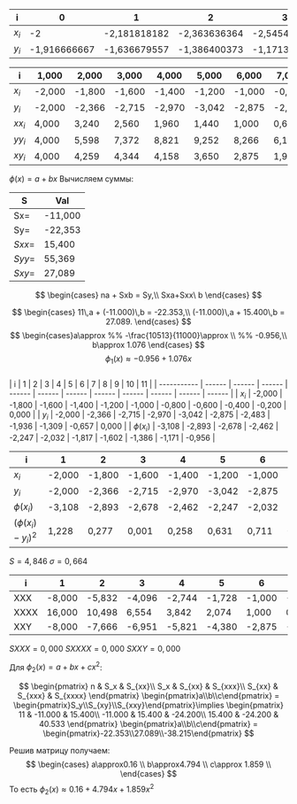 
|i|0|1|2|3|4|5|6|7|8|9|10|11|
|---|---|---|---|---|---|---|---|---|---|---|---|---|
|$x_i$|-2|-2,181818182|-2,363636364|-2,545454545|-2,727272727|-2,909090909|-3,090909091|-3,272727273|-3,454545455|-3,636363636|-3,818181818|-4|
|$y_i$|-1,916666667|-1,636679557|-1,386400373|-1,171334711|-0,990575196|-0,840364278|-0,716111304|-0,613369517|-0,528226407|-0,457400617|-0,39820876|-0,348484848|

|i|1,000|2,000|3,000|4,000|5,000|6,000|7,000|8,000|9,000|10,000|11,000|
|---|---|---|---|---|---|---|---|---|---|---|---|
|$x_i$|-2,000|-1,800|-1,600|-1,400|-1,200|-1,000|-0,800|-0,600|-0,400|-0,200|0,000|
|$y_i$|-2,000|-2,366|-2,715|-2,970|-3,042|-2,875|-2,483|-1,936|-1,309|-0,657|0,000|
|$xx_i$|4,000|3,240|2,560|1,960|1,440|1,000|0,640|0,360|0,160|0,040|0,000|
|$yy_i$|4,000|5,598|7,372|8,821|9,252|8,266|6,167|3,747|1,715|0,432|0,000|
|$xy_i$|4,000|4,259|4,344|4,158|3,650|2,875|1,987|1,161|0,524|0,131|0,000|

$\phi(x)=a+bx$
Вычисляем суммы: 

|S|Val|
|---|---|
|Sx=|-11,000|
|Sy=|-22,353|
|$Sxx$=|15,400|
|$Syy=$|55,369|
|$Sxy$=|27,089|

$$
\begin{cases} na + Sxb = Sy,\\ Sxa+Sxx\ b \end{cases}
$$

$$
\begin{cases} 11\,a + (-11.000)\,b = -22.353,\\ (-11.000)\,a + 15.400\,b = 27.089. \end{cases}
$$
$$
\begin{cases}a\approx
%% -\frac{10513}{11000}\approx \\ %%
-0.956,\\
b\approx 1.076
\end{cases}
$$
$$
\phi_{1}(x)\approx-0.956+1.076x
$$   
| i           | 1      | 2      | 3      | 4      | 5      | 6      | 7      | 8      | 9      | 10     | 11     |
| ----------- | ------ | ------ | ------ | ------ | ------ | ------ | ------ | ------ | ------ | ------ | ------ |
| $x_i$       | -2,000 | -1,800 | -1,600 | -1,400 | -1,200 | -1,000 | -0,800 | -0,600 | -0,400 | -0,200 | 0,000  |
| $y_i$       | -2,000 | -2,366 | -2,715 | -2,970 | -3,042 | -2,875 | -2,483 | -1,936 | -1,309 | -0,657 | 0,000  |
| $\phi(x_i)$ | -3,108 | -2,893 | -2,678 | -2,462 | -2,247 | -2,032 | -1,817 | -1,602 | -1,386 | -1,171 | -0,956 |
 
| i                     | 1      | 2      | 3      | 4      | 5      | 6      | 7      | 8      | 9      | 10     | 11     |
| --------------------- | ------ | ------ | ------ | ------ | ------ | ------ | ------ | ------ | ------ | ------ | ------ |
| $x_i$                 | -2,000 | -1,800 | -1,600 | -1,400 | -1,200 | -1,000 | -0,800 | -0,600 | -0,400 | -0,200 | 0,000  |
| $y_i$                 | -2,000 | -2,366 | -2,715 | -2,970 | -3,042 | -2,875 | -2,483 | -1,936 | -1,309 | -0,657 | 0,000  |
| $\phi(x_i)$           | -3,108 | -2,893 | -2,678 | -2,462 | -2,247 | -2,032 | -1,817 | -1,602 | -1,386 | -1,171 | -0,956 |
| $(\phi(x_i)-y_i)^{2}$ | 1,228  | 0,277  | 0,001  | 0,258  | 0,631  | 0,711  | 0,444  | 0,112  | 0,006  | 0,264  | 0,914  |

$S=4,846$
$\sigma=0,664$


|i|1|2|3|4|5|6|7|8|9|10|11|
|---|---|---|---|---|---|---|---|---|---|---|---|
|XXX|-8,000|-5,832|-4,096|-2,744|-1,728|-1,000|-0,512|-0,216|-0,064|-0,008|0,000|
|XXXX|16,000|10,498|6,554|3,842|2,074|1,000|0,410|0,130|0,026|0,002|0,000|
|XXY|-8,000|-7,666|-6,951|-5,821|-4,380|-2,875|-1,589|-0,697|-0,210|-0,026|0,000|
$SXXX=	0,000$
$SXXXX=	0,000$
$SXXY=	0,000$


Для $\phi_{2}(x)=a+bx+cx^2$:

$$
\begin{pmatrix} n & S_x & S_{xx}\\ S_x & S_{xx} & S_{xxx}\\ S_{xx} & S_{xxx} & S_{xxxx} \end{pmatrix} \begin{pmatrix}a\\b\\c\end{pmatrix} = \begin{pmatrix}S_y\\S_{xy}\\S_{xxy}\end{pmatrix}\implies \begin{pmatrix} 11 & -11.000 & 15.400\\ -11.000 & 15.400 & -24.200\\ 15.400 & -24.200 & 40.533 \end{pmatrix} \begin{pmatrix}a\\b\\c\end{pmatrix} = \begin{pmatrix}-22.353\\27.089\\-38.215\end{pmatrix}
$$

Решив матрицу получаем:
$$
\begin{cases}
a\approx0.16 \\
b\approx4.794 \\
c\approx 1.859 \\
\end{cases}
$$
То есть $\phi_{2}(x)\approx 0.16+4.794x+1.859x^2$
